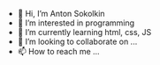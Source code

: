 - 👋 Hi, I’m Anton Sokolkin
- 👀 I’m interested in programming
- 🌱 I’m currently learning html, css, JS
- 💞️ I’m looking to collaborate on ...
- 📫 How to reach me ...

<!---
ASreiros/ASreiros is a ✨ special ✨ repository because its `README.md` (this file) appears on your GitHub profile.
You can click the Preview link to take a look at your changes.
--->
